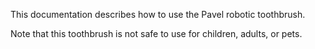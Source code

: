 This documentation describes how to use the Pavel robotic toothbrush.

Note that this toothbrush is not safe to use for children, adults, or pets.